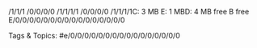 /1/1/1
/0/0/0/0
/1/1/1/1
/0/0/0/0
/1/1/1/1C: 3 MB E: 1 MBD: 4 MB free B free E/0/0/0/0/0/0/0/0/0/0/0/0/0/0/0/0

   Tags & Topics:
   #e/0/0/0/0/0/0/0/0/0/0/0/0/0/0/0/0